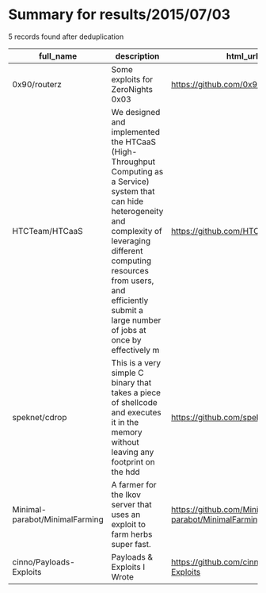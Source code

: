
# Summary for results/2015/07/03
    
5 records found after deduplication

| full_name | description | html_url | matched_list | matched_count | pushed_at | size | stargazers_count | language | forks_count |
|--------------------------------|------------------------------------------------------------------------------------------------------------------------------------------------------------------------------------------------------------------------------------------------------------------|---------------------------------------------------|----------------|-----------------|---------------------------|--------|--------------------|------------|---------------|
| 0x90/routerz | Some exploits for ZeroNights 0x03 | https://github.com/0x90/routerz | ['exploit'] | 1 | 2015-07-03 13:42:00+00:00 | 176 | 38 | Python | 14 |
| HTCTeam/HTCaaS | We designed and implemented the HTCaaS (High-Throughput Computing as a Service) system that can hide heterogeneity and complexity of leveraging different computing resources from users, and efficiently submit a large number of jobs at once by effectively m | https://github.com/HTCTeam/HTCaaS | ['exploit'] | 1 | 2015-07-03 08:06:39+00:00 | 84228 | 1 | Java | 1 |
| speknet/cdrop | This is a very simple C binary that takes a piece of shellcode and executes it in the memory without leaving any footprint on the hdd | https://github.com/speknet/cdrop | ['shellcode'] | 1 | 2015-07-03 10:38:31+00:00 | 116 | 0 | C | 0 |
| Minimal-parabot/MinimalFarming | A farmer for the Ikov server that uses an exploit to farm herbs super fast. | https://github.com/Minimal-parabot/MinimalFarming | ['exploit'] | 1 | 2015-07-03 21:47:32+00:00 | 153 | 0 | Java | 1 |
| cinno/Payloads-Exploits | Payloads & Exploits I Wrote | https://github.com/cinno/Payloads-Exploits | ['exploit'] | 1 | 2015-07-03 23:24:35+00:00 | 116 | 0 | | 0 |
